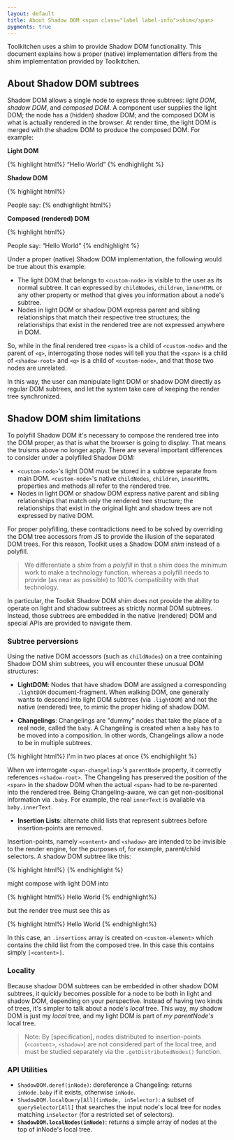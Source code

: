 ```yaml
---
layout: default
title: About Shadow DOM <span class="label label-info">shim</span>
pygments: true
---
```


Toolkitchen uses a shim to provide Shadow DOM functionality. This document explains how a proper (native) implementation differs from the shim implementation provided by Toolkitchen.

## About Shadow DOM subtrees ##

Shadow DOM allows a single node to express three subtrees: _light DOM_, _shadow DOM_, and _composed DOM_. A component user supplies the light DOM; the node has a (hidden) shadow DOM; and the composed DOM is what is actually rendered in the browser. At render time, the light DOM is merged with the shadow DOM to produce the composed DOM. For example:

**Light DOM**

{% highlight html%}
<custom-node>
    <!-- everything in here is custom-node's light DOM -->
    <q>Hello World</q>
</custom-node>
{% endhighlight %}

**Shadow DOM**

{% highlight html%}
<!-- shadow-root is attached to custom-node, but is not a child-->
<shadow-root>
    <!-- everything in here is custom-node's shadow DOM -->
    <span>People say: <content></content></span>
</shadow-root>
{% endhighlight html%}    

**Composed (rendered) DOM**

{% highlight html%}
<!-- rendered DOM -->
<custom-node>
    <span>People say: <q>Hello World</q></span>
</custom-node>
{% endhighlight %}

Under a proper (native) Shadow DOM implementation, the following would be true about this example:

* The light DOM that belongs to `<custom-node>` is visible to the user as its normal subtree. It can expressed by `childNodes`, `children`, `innerHTML` or any other property or method that gives you information about a node's subtree.
* Nodes in light DOM or shadow DOM express parent and sibling relationships that match their respective tree structures; the relationships that exist in the rendered tree are not expressed anywhere in DOM.

So, while in the final rendered tree `<span>` is a child of `<custom-node>` and the parent of `<q>`, interrogating those nodes will tell you that the `<span>` is a child of `<shadow-root>` and `<q>` is a child of `<custom-node>`, and that those two nodes are unrelated.

In this way, the user can manipulate light DOM or shadow DOM directly as regular DOM subtrees, and let the system take care of keeping the render tree synchronized.

## Shadow DOM shim limitations ##

To polyfill Shadow DOM it's necessary to compose the rendered tree into the DOM proper, as that is what the browser is going to display. That means the truisms above no longer apply. There are several important differences to consider under a polyfilled Shadow DOM:

* `<custom-node>`'s light DOM must be stored in a subtree separate from main DOM. `<custom-node>`'s native `childNodes`, `children`, `innerHTML` properties and methods all refer to the rendered tree.
* Nodes in light DOM or shadow DOM express native parent and sibling relationships that match only the rendered tree structure; the relationships that exist in the original light and shadow trees are not expressed by native DOM.

For proper polyfilling, these contradictions need to be solved by overriding the DOM tree accessors from JS to provide the illusion of the separated DOM trees. For this reason, Toolkit uses a Shadow DOM _shim_ instead of a polyfill. 

> We differentiate a <em>shim</em> from a <em>polyfill</em> in that a shim does the minimum work to make a technology function, whereas a polyfill needs to provide (as near as possible) to 100% compatibility with that technology.

In particular, the Toolkit Shadow DOM shim does not provide the ability to operate on light and shadow subtrees as strictly normal DOM subtrees. Instead, those subtrees are embedded in the native (rendered) DOM and special APIs are provided to navigate them.

### Subtree perversions

Using the native DOM accessors (such as `childNodes`) on a tree containing Shadow DOM shim subtrees, you will encounter these unusual DOM structures:

* **LightDOM**: Nodes that have shadow DOM are assigned a corresponding `.lightDOM` document-fragment. When walking DOM, one generally wants to descend into light DOM subtrees (via `.lightDOM`) and not the native (rendered) tree, to mimic the proper hiding of shadow DOM.

* **Changelings**: Changelings are "dummy" nodes that take the place of a real node, called the `baby`. A Changeling is created when a `baby` has to be moved into a composition. In other words, Changelings allow a node to be in multiple subtrees. 

{% highlight html%}
<shadow-root>
    <span-changeling></span-changeling>
</shadow-root>
<custom-node><span>I'm in two places at once</span></custom-node>
{% endhighlight %}
    
When we interrogate `<span-changeling>`'s `parentNode` property, it correctly references `<shadow-root>`. The Changeling has preserved the position of the `<span>` in the shadow DOM when the actual `<span>` had to be re-parented into the rendered tree. Being Changeling-aware, we can get non-positional information via `.baby`. For example, the real `innerText` is available via `baby.innerText`.

* **Insertion Lists**: alternate child lists that represent subtrees before insertion-points are removed. 

Insertion-points, namely `<content>` and `<shadow>` are intended to be invisible to the render engine, for the purposes of, for example, parent/child selectors. A shadow DOM subtree like this:

{% highlight html%}
<content></content>
{% endhighlight %}

might compose with light DOM into 

{% highlight html%}
<custom-element>
    <contesnt>
        <span>Hello World</span>
    </content>
</custom-element>
{% endhighlight%}

but the render tree must see this as

{% highlight html%}
<custom-element>
    <span>Hello World</span>
</custom-element>
{% endhighlight%}

In this case, an `.insertions` array is created on `<custom-element>` which contains the child list from the composed tree. In this case this contains simply `[<content>]`.

### Locality

Because shadow DOM subtrees can be embedded in other shadow DOM subtrees, it quickly becomes possible for a node to be both in light and shadow DOM, depending on your perspective. Instead of having two kinds of trees, it's simpler to talk about a node's _local_ tree. This way, my shadow DOM is just my _local_ tree, and my light DOM is part of _my parentNode's_ local tree. 

> Note: By [specification], nodes distributed to insertion-points (`<content>`, `<shadow>`) are not considered part of the local tree, and must be studied separately via the `.getDistributedNodes()` function.

### API Utilities

* `ShadowDOM.deref(inNode)`: dereference a Changeling: returns `inNode.baby` if it exists, otherwise `inNode`.
* `ShadowDOM.localQuery[All](inNode, inSelector)`: a subset of `querySelector[All]` that searches the input node's local tree for nodes matching `inSelector` (for a restricted set of selectors).
* **`ShadowDOM.localNodes(inNode)`**: returns a simple array of nodes at the top of inNode's local tree.


